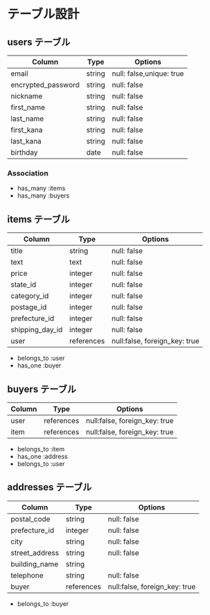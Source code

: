 # テーブル設計

## users テーブル

| Column   | Type   | Options     |
| -------- | ------ | ----------- |
| email    | string |null: false,unique: true  |
| encrypted_password| string | null: false |
|nickname  | string | null: false |
|first_name| string | null: false |
|last_name | string | null: false |
|first_kana| string | null: false |
|last_kana | string | null: false |
| birthday |  date  | null: false |


### Association

- has_many :items
- has_many :buyers

## items テーブル

| Column    | Type       | Options     |
| ------    | ---------- | ----------- |
| title     | string     | null: false |
| text      | text       | null: false |
| price     | integer    | null: false |
| state_id  | integer    | null: false |
|category_id| integer    | null: false |
| postage_id| integer    | null: false |
|prefecture_id | integer | null: false |
| shipping_day_id   | integer    | null: false |
| user      | references | null:false, foreign_key: true |

- belongs_to :user
- has_one :buyer

 ## buyers テーブル

| Column    | Type       | Options     |
| ------    | ---------- | ----------- |
| user      | references | null:false, foreign_key: true |
| item      | references | null:false, foreign_key: true |

- belongs_to :item
- has_one :address
- belongs_to :user

 ## addresses テーブル

| Column       | Type       | Options     |
| ---------    | ---------- | ----------- |
|postal_code   | string     | null: false |
|prefecture_id | integer    | null: false |
| city         | string     | null: false |
|street_address| string     | null: false |
|building_name | string     |             |
|telephone     | string     | null: false |
| buyer        | references | null:false, foreign_key: true|

- belongs_to :buyer
